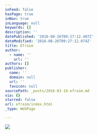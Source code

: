 ```yaml
---
inFeed: false
hasPage: true
inNav: true
inLanguage: null
keywords: []
description: ''
datePublished: '2016-08-26T09:27:12.487Z'
dateModified: '2016-08-26T09:27:12.074Z'
title: Efraim
author:
  - name: ''
    url: ''
authors: []
publisher:
  name: ''
  domain: null
  url: ''
  favicon: null
sourcePath: _posts/2016-03-18-efraim.md
via: {}
starred: false
url: efraim/index.html
_type: WebPage

---
```

![](https://the-grid-user-content.s3-us-west-2.amazonaws.com/0bc371a6-e136-4442-afd0-4e05610f3c47.jpg)